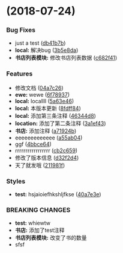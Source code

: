 <a name=""></a>
#  (2018-07-24)


### Bug Fixes

* just a test ([db41b7b](https://github.com/yelin2016/gitlogtest/commit/db41b7b))
* **local:** 解决bug ([3b5e8da](https://github.com/yelin2016/gitlogtest/commit/3b5e8da))
* **书店列表模块:** 修改书店列表数据 ([c682f41](https://github.com/yelin2016/gitlogtest/commit/c682f41))


### Features

* 修改文档 ([04a7c26](https://github.com/yelin2016/gitlogtest/commit/04a7c26))
* **ewe:** wewe ([6f78937](https://github.com/yelin2016/gitlogtest/commit/6f78937))
* **local:** locallll ([5a63e46](https://github.com/yelin2016/gitlogtest/commit/5a63e46))
* **local:** 本版本更新 ([8fdff84](https://github.com/yelin2016/gitlogtest/commit/8fdff84))
* **local:** 添加第三条注释 ([46344d8](https://github.com/yelin2016/gitlogtest/commit/46344d8))
* **location:** 添加了第二条注释 ([3a1ef43](https://github.com/yelin2016/gitlogtest/commit/3a1ef43))
* **书店:** 添加注释 ([a71924b](https://github.com/yelin2016/gitlogtest/commit/a71924b))
* eeeeeeeeeeeee ([a55ab04](https://github.com/yelin2016/gitlogtest/commit/a55ab04))
* ggf ([4bbce64](https://github.com/yelin2016/gitlogtest/commit/4bbce64))
* rrrrrrrrrrrrrrrrr ([cb2c659](https://github.com/yelin2016/gitlogtest/commit/cb2c659))
* 修改了版本信息 ([d32f2d4](https://github.com/yelin2016/gitlogtest/commit/d32f2d4))
* 天了就发哦 ([211981f](https://github.com/yelin2016/gitlogtest/commit/211981f))


### Styles

* **test:** hsjaioiefhkshljfkse ([40a7e3e](https://github.com/yelin2016/gitlogtest/commit/40a7e3e))


### BREAKING CHANGES

* **test:** whiewtw
* **书店:** 添加了test注释
* **书店列表模块:** 改变了书的数量
* sfsf



